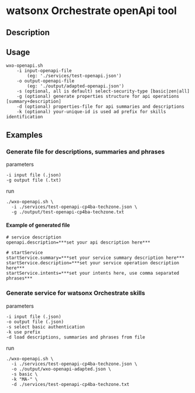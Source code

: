 # watsonx Orchestrate openApi tool

## Description

## Usage

```
wxo-openapi.sh
    -i input-openapi-file
        (eg: './services/test-openapi.json')
    -o output-openapi-file
        (eg: './output/adapted-openapi.json')
    -s (optional, all is default) select-security-type [basic|zen|all]
    -g (optional) generate properties structure for api operations [summary+description]
    -d (optional) properties-file for api summaries and descriptions 
    -k (optional) your-unique-id is used ad prefix for skills identification
```

## Examples

### Generate file for descriptions, summaries and phrases
parameters
```
-i input file (.json)
-g output file (.txt)
```
run
```
./wxo-openapi.sh \
  -i ./services/test-openapi-cp4ba-techzone.json \
  -g ./output/test-openapi-cp4ba-techzone.txt
```
#### Example of generated file
```
# service description
openapi.description=***set your api description here***

# startService
startService.summary=***set your service summary description here***
startService.description=***set your service operation description here***
startService.intents=***set your intents here, use comma separated phrases*** 
```

### Generate service for watsonx Orchestrate skills 
parameters
```
-i input file (.json)
-o output file (.json)
-s select basic authentication
-k use prefix 
-d load descriptions, summaries and phrases from file
```
run
```
./wxo-openapi.sh \
  -i ./services/test-openapi-cp4ba-techzone.json \
  -o ./output/wxo-openapi-adapted.json \
  -s basic \
  -k "MA-" \
  -d ./services/test-openapi-cp4ba-techzone.txt
```

